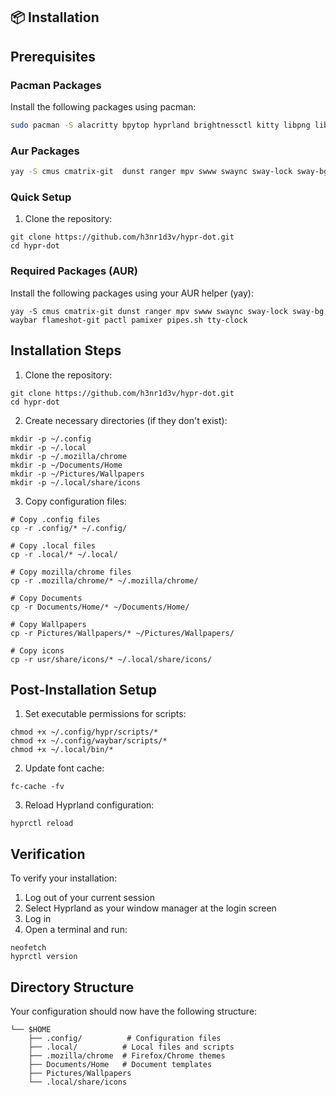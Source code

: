 ## 📦 Installation

## Prerequisites

### Pacman Packages

Install the following packages using pacman:

```bash
sudo pacman -S alacritty bpytop hyprland brightnessctl kitty libpng libjpeg-turbo imagemagick  gawk grep dunst ripgrep vim neofetch neovim ffmpeg v4l-utils
```
### Aur Packages
```bash
yay -S cmus cmatrix-git  dunst ranger mpv swww swaync sway-lock sway-bg waybar  flameshot-git pactl pamixer pipes.sh tty-clock 
```

### Quick Setup

1. Clone the repository:


```shellscript
git clone https://github.com/h3nr1d3v/hypr-dot.git
cd hypr-dot
```
### Required Packages (AUR)

Install the following packages using your AUR helper (yay):

```shellscript
yay -S cmus cmatrix-git dunst ranger mpv swww swaync sway-lock sway-bg waybar flameshot-git pactl pamixer pipes.sh tty-clock
```

## Installation Steps

1. Clone the repository:


```shellscript
git clone https://github.com/h3nr1d3v/hypr-dot.git
cd hypr-dot
```

2. Create necessary directories (if they don't exist):


```shellscript
mkdir -p ~/.config
mkdir -p ~/.local
mkdir -p ~/.mozilla/chrome
mkdir -p ~/Documents/Home
mkdir -p ~/Pictures/Wallpapers
mkdir -p ~/.local/share/icons
```

3. Copy configuration files:


```shellscript
# Copy .config files
cp -r .config/* ~/.config/

# Copy .local files
cp -r .local/* ~/.local/

# Copy mozilla/chrome files
cp -r .mozilla/chrome/* ~/.mozilla/chrome/

# Copy Documents
cp -r Documents/Home/* ~/Documents/Home/

# Copy Wallpapers
cp -r Pictures/Wallpapers/* ~/Pictures/Wallpapers/

# Copy icons
cp -r usr/share/icons/* ~/.local/share/icons/
```

## Post-Installation Setup

1. Set executable permissions for scripts:


```shellscript
chmod +x ~/.config/hypr/scripts/*
chmod +x ~/.config/waybar/scripts/*
chmod +x ~/.local/bin/*
```

2. Update font cache:


```shellscript
fc-cache -fv
```

3. Reload Hyprland configuration:


```shellscript
hyprctl reload
```

## Verification

To verify your installation:

1. Log out of your current session
2. Select Hyprland as your window manager at the login screen
3. Log in
4. Open a terminal and run:


```shellscript
neofetch
hyprctl version
```

## Directory Structure

Your configuration should now have the following structure:

```plaintext
└── $HOME
    ├── .config/          # Configuration files
    ├── .local/          # Local files and scripts
    ├── .mozilla/chrome  # Firefox/Chrome themes
    ├── Documents/Home   # Document templates
    ├── Pictures/Wallpapers
    └── .local/share/icons
```